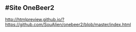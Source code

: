 #Site OneBeer2 
-----------------------------------
http://htmlpreview.github.io/?https://github.com/SouAlien/onebeer2/blob/master/index.html